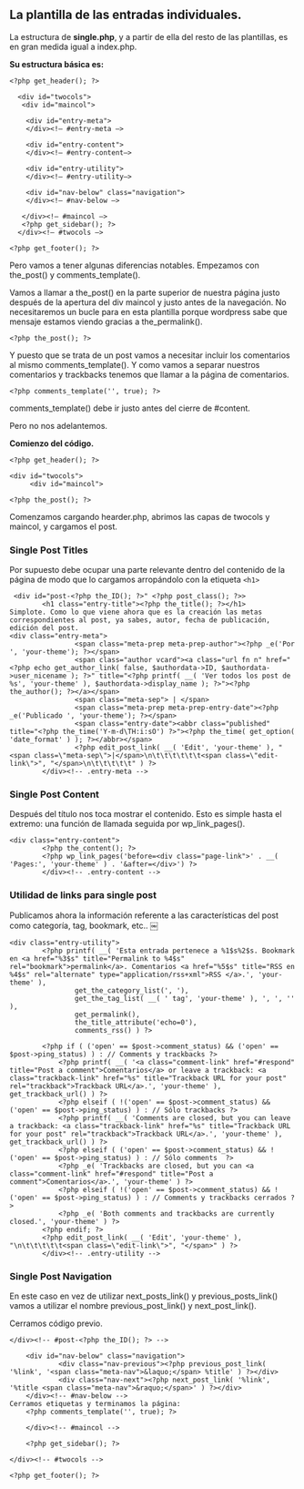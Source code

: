 ## La plantilla de las entradas individuales. ##

La estructura de **single.php**, y a partir de ella del resto de las plantillas, es en gran medida igual a index.php.

**Su estructura básica es:**

```
<?php get_header(); ?>
 
  <div id="twocols"> 
   <div id="maincol">
   
    <div id="entry-meta">
    </div><!– #entry-meta –>
 
    <div id="entry-content">
    </div><!– #entry-content–>   
 
    <div id="entry-utility">
    </div><!– #entry-utility–>  
    
    <div id="nav-below" class="navigation">
    </div><!– #nav-below –>     
   
   </div><!– #maincol –>  
   <?php get_sidebar(); ?>
  </div><!– #twocols –>
  
<?php get_footer(); ?>
```

Pero vamos a tener algunas diferencias notables. Empezamos con the\_post() y comments\_template().

Vamos a llamar a the\_post() en la parte superior de nuestra página justo después de la apertura del div maincol y justo antes de la navegación. No necesitaremos un bucle para en esta plantilla porque wordpress sabe que mensaje estamos viendo gracias a the\_permalink().

`<?php the_post(); ?>`

Y puesto que se trata de un post vamos a necesitar incluir los comentarios al mismo comments\_template(). Y como vamos a separar nuestros comentarios y trackbacks tenemos que llamar a la página de comentarios.

`<?php comments_template('', true); ?>`

comments\_template() debe ir justo antes del cierre de #content.

Pero no nos adelantemos.

**Comienzo del código.**

```
<?php get_header(); ?>
 
<div id="twocols"> 
	 <div id="maincol">
 
<?php the_post(); ?>
```

Comenzamos cargando hearder.php, abrimos las capas de twocols y maincol, y cargamos el post.

### Single Post Titles ###

Por supuesto debe ocupar una parte relevante dentro del contenido de la página de modo que lo cargamos arropándolo con la etiqueta `<h1>`

```
 <div id="post-<?php the_ID(); ?>" <?php post_class(); ?>>
	    <h1 class="entry-title"><?php the_title(); ?></h1>
Simplote. Como lo que viene ahora que es la creación las metas correspondientes al post, ya sabes, autor, fecha de publicación, edición del post.
<div class="entry-meta">
	            <span class="meta-prep meta-prep-author"><?php _e('Por ', 'your-theme'); ?></span>
	            <span class="author vcard"><a class="url fn n" href="<?php echo get_author_link( false, $authordata->ID, $authordata->user_nicename ); ?>" title="<?php printf( __( 'Ver todos los post de %s', 'your-theme' ), $authordata->display_name ); ?>"><?php the_author(); ?></a></span>
	            <span class="meta-sep"> | </span>
	            <span class="meta-prep meta-prep-entry-date"><?php _e('Publicado ', 'your-theme'); ?></span>
	            <span class="entry-date"><abbr class="published" title="<?php the_time('Y-m-d\TH:i:sO') ?>"><?php the_time( get_option( 'date_format' ) ); ?></abbr></span>
	            <?php edit_post_link( __( 'Edit', 'your-theme' ), "<span class=\"meta-sep\">|</span>\n\t\t\t\t\t\t<span class=\"edit-link\">", "</span>\n\t\t\t\t\t" ) ?>                                               
	    </div><!-- .entry-meta -->
```

### Single Post Content ###

Después del título nos toca mostrar el contenido. Esto es simple hasta el extremo: una función de llamada seguida por wp\_link\_pages().

```
<div class="entry-content">
		<?php the_content(); ?>
		<?php wp_link_pages('before=<div class="page-link">' . __( 'Pages:', 'your-theme' ) . '&after=</div>') ?>
	    </div><!-- .entry-content -->
```

### Utilidad de links para single post ###

Publicamos ahora la información referente a las características del post como categoría, tag, bookmark, etc..
￼
```
<div class="entry-utility">
	    <?php printf( __( 'Esta entrada pertenece a %1$s%2$s. Bookmark en <a href="%3$s" title="Permalink to %4$s" rel="bookmark">permalink</a>. Comentarios <a href="%5$s" title="RSS en %4$s" rel="alternate" type="application/rss+xml">RSS </a>.', 'your-theme' ),
	            get_the_category_list(', '),
	            get_the_tag_list( __( ' tag', 'your-theme' ), ', ', '' ),
	            get_permalink(),
	            the_title_attribute('echo=0'),
	            comments_rss() ) ?>
 
		<?php if ( ('open' == $post->comment_status) && ('open' == $post->ping_status) ) : // Comments y trackbacks ?>
            <?php printf( __( '<a class="comment-link" href="#respond" title="Post a comment">Comentarios</a> or leave a trackback: <a class="trackback-link" href="%s" title="Trackback URL for your post" rel="trackback">Trackback URL</a>.', 'your-theme' ), get_trackback_url() ) ?>
			<?php elseif ( !('open' == $post->comment_status) && ('open' == $post->ping_status) ) : // Sólo trackbacks ?>
            <?php printf( __( 'Comments are closed, but you can leave a trackback: <a class="trackback-link" href="%s" title="Trackback URL for your post" rel="trackback">Trackback URL</a>.', 'your-theme' ), get_trackback_url() ) ?>
			<?php elseif ( ('open' == $post->comment_status) && !('open' == $post->ping_status) ) : // Sólo comments  ?>
            <?php _e( 'Trackbacks are closed, but you can <a class="comment-link" href="#respond" title="Post a comment">Comentarios</a>.', 'your-theme' ) ?>
			<?php elseif ( !('open' == $post->comment_status) && !('open' == $post->ping_status) ) : // Comments y trackbacks cerrados ?>
            <?php _e( 'Both comments and trackbacks are currently closed.', 'your-theme' ) ?>
		<?php endif; ?>
		<?php edit_post_link( __( 'Edit', 'your-theme' ), "\n\t\t\t\t\t<span class=\"edit-link\">", "</span>" ) ?>
	    </div><!-- .entry-utility -->
```

### Single Post Navigation ###

En este caso en vez de utilizar next\_posts\_link() y previous\_posts\_link() vamos a utilizar el nombre previous\_post\_link() y next\_post\_link().

Cerramos código previo.

```
</div><!-- #post-<?php the_ID(); ?> -->                 
 
    <div id="nav-below" class="navigation">
            <div class="nav-previous"><?php previous_post_link( '%link', '<span class="meta-nav">&laquo;</span> %title' ) ?></div>
            <div class="nav-next"><?php next_post_link( '%link', '%title <span class="meta-nav">&raquo;</span>' ) ?></div>
    </div><!-- #nav-below -->  
Cerramos etiquetas y terminamos la página:
	<?php comments_template('', true); ?>                   
 
	</div><!-- #maincol -->         
 
	<?php get_sidebar(); ?> 
 
</div><!-- #twocols -->
 
<?php get_footer(); ?>                         
```